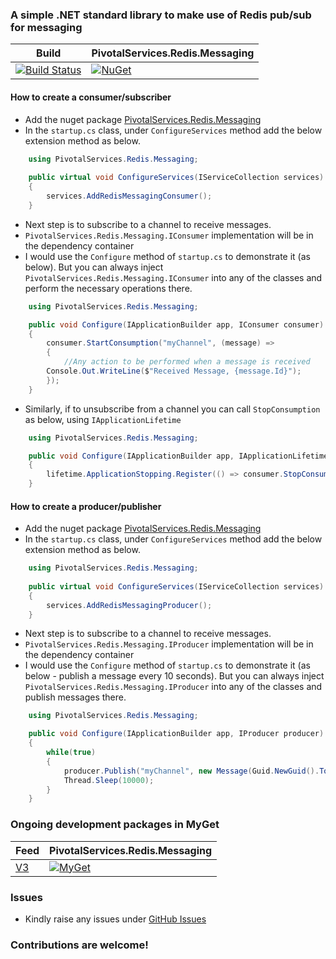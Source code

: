 ### A simple .NET standard library to make use of Redis pub/sub for messaging
Build | PivotalServices.Redis.Messaging |
--- | --- |
[![Build Status](https://dev.azure.com/ajaganathan-home/pivotalservices_redis_messaging_library/_apis/build/status/alfusinigoj.pivotalservices_redis_messaging_library?branchName=master)](https://dev.azure.com/ajaganathan-home/pivotalservices_redis_messaging_library/_build/latest?definitionId=2&branchName=master) | [![NuGet](https://img.shields.io/nuget/v/PivotalServices.Redis.Messaging.svg?style=flat-square)](http://www.nuget.org/packages/PivotalServices.Redis.Messaging) | 

#### How to create a consumer/subscriber
- Add the nuget package [PivotalServices.Redis.Messaging](http://www.nuget.org/packages/PivotalServices.Redis.Messaging)
- In the `startup.cs` class, under `ConfigureServices` method add the below extension method as below.

```c#
    using PivotalServices.Redis.Messaging;
	
    public virtual void ConfigureServices(IServiceCollection services)
    {
        services.AddRedisMessagingConsumer();
    }
```

- Next step is to subscribe to a channel to receive messages.
- `PivotalServices.Redis.Messaging.IConsumer` implementation will be in the dependency container
- I would use the `Configure` method of `startup.cs` to demonstrate it (as below). But you can always inject `PivotalServices.Redis.Messaging.IConsumer` into any of the classes and perform the necessary operations there.

```c#
    using PivotalServices.Redis.Messaging;

    public void Configure(IApplicationBuilder app, IConsumer consumer) 
    {
        consumer.StartConsumption("myChannel", (message) =>
        {
            //Any action to be performed when a message is received
	    Console.Out.WriteLine($"Received Message, {message.Id}");
        });
    }
```
- Similarly, if to unsubscribe from a channel you can call `StopConsumption` as below, using `IApplicationLifetime`

```c#
    using PivotalServices.Redis.Messaging;

    public void Configure(IApplicationBuilder app, IApplicationLifetime lifetime, IConsumer consumer)
    {
        lifetime.ApplicationStopping.Register(() => consumer.StopConsumption("myChannel"));
    }
```

#### How to create a producer/publisher
- Add the nuget package [PivotalServices.Redis.Messaging](http://www.nuget.org/packages/PivotalServices.Redis.Messaging)
- In the `startup.cs` class, under `ConfigureServices` method add the below extension method as below.

```c#
    using PivotalServices.Redis.Messaging;
	
    public virtual void ConfigureServices(IServiceCollection services)
    {
        services.AddRedisMessagingProducer();
    }
```

- Next step is to subscribe to a channel to receive messages.
- `PivotalServices.Redis.Messaging.IProducer` implementation will be in the dependency container
- I would use the `Configure` method of `startup.cs` to demonstrate it (as below - publish a message every 10 seconds). But you can always inject `PivotalServices.Redis.Messaging.IProducer` into any of the classes and publish messages there.

```c#
    using PivotalServices.Redis.Messaging;

    public void Configure(IApplicationBuilder app, IProducer producer)
    {
        while(true)
        {
            producer.Publish("myChannel", new Message(Guid.NewGuid().ToString(), DateTime.Now.ToString())
            Thread.Sleep(10000);
        }
    }
```


### Ongoing development packages in MyGet

Feed | PivotalServices.Redis.Messaging |
--- | --- |
[V3](https://www.myget.org/F/ajaganathan/api/v3/index.json) | [![MyGet](https://img.shields.io/myget/ajaganathan/v/PivotalServices.Redis.Messaging.svg?style=flat-square)](https://www.myget.org/feed/ajaganathan/package/nuget/PivotalServices.Redis.Messaging) | 

### Issues
- Kindly raise any issues under [GitHub Issues](https://github.com/alfusinigoj/pivotal_redis_messaging_library/issues)

### Contributions are welcome!
